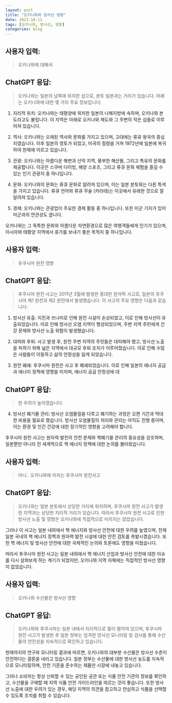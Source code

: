 ```yaml
---
layout: post
title: "오키나와와 방사선 영향"
date: 2023-10-11
tags: [오키나와, 방사선, 영향]
categories: blog
---
```


## 사용자 입력:
> 오키나와에 대해서

## ChatGPT 응답:
> 오키나와는 일본의 남쪽에 위치한 섬으로, 본토 일본과는 거리가 있습니다. 아래는 오키나와에 대한 몇 가지 주요 정보입니다:

1. 지리적 위치: 오키나와는 태평양에 위치한 일본의 나해지방에 속하며, 오키나와 본도라고도 불립니다. 이 지역은 아래로 오키나와 제도와 그 주변의 작은 섬들로 이루어져 있습니다.

2. 역사: 오키나와는 오래된 역사와 문화를 가지고 있으며, 고대에는 류큐 왕국의 중심지였습니다. 이후 일본의 영토가 되었고, 미국의 점령을 거쳐 1972년에 일본에 복귀하여 현재에 이르고 있습니다.

3. 관광: 오키나와는 아름다운 해변과 산악 지역, 풍부한 해산물, 그리고 특유의 문화를 제공합니다. 이곳은 스쿠버 다이빙, 해양 스포츠, 그리고 류큐 문화 체험을 즐길 수 있는 인기 관광지 중 하나입니다.

4. 문화: 오키나와의 문화는 류큐 문화로 알려져 있으며, 이는 일본 본토와는 다른 특색을 가지고 있습니다. 류큐 언어와 류큐 무술 (카라테)는 이곳에서 유래한 것으로 잘 알려져 있습니다.

5. 경제: 오키나와는 관광업이 주요한 경제 활동 중 하나입니다. 또한 미군 기지가 있어 미군과의 연관성도 큽니다.

오키나와는 그 독특한 문화와 아름다운 자연환경으로 많은 여행객들에게 인기가 있으며, 아시아와 태평양 지역에서 휴가를 보내기 좋은 목적지 중 하나입니다.

## 사용자 입력:
> 후쿠시마 원전 영향

## ChatGPT 응답:
> 후쿠시마 원전 사고는 2011년 3월에 발생한 중대한 원자력 사고로, 일본의 후쿠시마 제1 원전과 제2 원전에서 발생했습니다. 이 사고의 주요 영향은 다음과 같습니다:

1. 방사선 유출: 지진과 쓰나미로 인해 원전 시설이 손상되었고, 이로 인해 방사선이 유출되었습니다. 이로 인해 방사선 오염 지역이 형성되었으며, 주변 지역 주민에게 건강 문제와 방사선 노출 위험이 발생했습니다.

2. 대피와 후퇴: 사고 발생 후, 원전 주변 지역의 주민들은 대피해야 했고, 방사선 노출을 피하기 위해 넓은 지역에서 대규모 후퇴 조치가 이루어졌습니다. 이로 인해 수많은 사람들이 이동하고 삶의 안정성을 잃게 되었습니다.

3. 원전 폐쇄: 후쿠시마 원전은 사고 후 폐쇄되었습니다. 이로 인해 일본의 에너지 공급과 에너지 정책에 영향을 미치며, 에너지 공급 안정성에 대

## ChatGPT 응답:
> 한 우려가 높아졌습니다.

4. 방사선 폐기물 관리: 방사선 오염물질을 다루고 폐기하는 과정은 오랜 기간과 막대한 비용을 필요로 했습니다. 방사선 오염물질의 처리와 관리는 아직도 진행 중이며, 이는 환경 및 인간 건강에 대한 장기적인 영향을 고려해야 합니다.

후쿠시마 원전 사고는 원자력 발전의 안전 문제와 핵폐기물 관리의 중요성을 강조하며, 일본뿐만 아니라 전 세계적으로 핵 에너지 정책에 대한 논의를 불러왔습니다.

## 사용자 입력:
> 아니.. 오키나와에 미치는 후쿠시마 원전사고 

## ChatGPT 응답:
> 오키나와는 일본 본토에서 상당한 거리에 위치하며, 후쿠시마 원전 사고가 발생한 지역과는 상당한 지리적 거리가 있습니다. 따라서 후쿠시마 원전 사고로 인한 방사선 노출 및 영향은 오키나와에 직접적으로 미치지는 않았습니다.

그러나 이 사고는 일본 내외에서 핵 에너지와 방사선 안전에 대한 우려를 높였으며, 전체 일본 국내의 핵 에너지 정책과 원자력 발전 시설에 대한 안전 검토를 촉발시켰습니다. 또한 핵 에너지 및 방사선 안전에 대한 국제적인 논의와 토론에도 영향을 미쳤습니다.

따라서 후쿠시마 원전 사고는 일본 내외에서 핵 에너지 산업과 방사선 안전에 대한 이슈를 다시 살펴보게 하는 계기가 되었지만, 오키나와 지역 자체에는 직접적인 방사선 영향이 없었습니다.

## 사용자 입력:
> 오키나와 수산물은 방사선 영향

## ChatGPT 응답:
> 오키나와와 후쿠시마는 일본 내에서 지리적으로 멀리 떨어져 있으며, 후쿠시마 원전 사고가 발생한 후 일본 정부는 엄격한 방사선 모니터링 및 검사를 통해 수산물의 안전성을 지속적으로 확인하고 있습니다.

현재까지의 연구와 모니터링 결과에 따르면, 오키나와의 대부분 수산물은 방사선 수준이 안전하다는 결론을 내리고 있습니다. 일본 정부는 수산물에 대한 방사선 농도를 지속적으로 모니터링하며, 안전 기준을 준수하는 제품만 시장에 내놓고 있습니다.

그러나 소비자는 항상 신뢰할 수 있는 공인된 공관 또는 식품 안전 기관의 정보를 확인하고, 수산물을 구매할 때 지역 식품 안전 가이드라인을 따르는 것이 좋습니다. 또한 방사선 노출에 대한 우려가 있는 경우, 해당 지역의 의견을 참고하고 안심하고 식품을 선택할 수 있도록 조치를 취할 수 있습니다.

